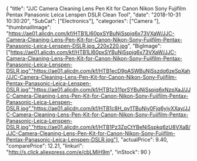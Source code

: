 {
	"title": "JJC Camera Cleaning Lens Pen Kit for Canon Nikon Sony Fujifilm Pentax Panasonic Leica Lenspen DSLR Clean Tool",
	"date": "2018-10-31 10:30:20",
	"SubCat": ["Electronics"],
	"categories": ["Camera "],
	"thumbnailImage": "https://ae01.alicdn.com/kf/HTB1Ll60pxSYBuNjSspjq6x73VXaW/JJC-Camera-Cleaning-Lens-Pen-Kit-for-Canon-Nikon-Sony-Fujifilm-Pentax-Panasonic-Leica-Lenspen-DSLR.jpg_220x220.jpg",
	"BigImage": ["https://ae01.alicdn.com/kf/HTB1Ll60pxSYBuNjSspjq6x73VXaW/JJC-Camera-Cleaning-Lens-Pen-Kit-for-Canon-Nikon-Sony-Fujifilm-Pentax-Panasonic-Leica-Lenspen-DSLR.jpg","https://ae01.alicdn.com/kf/HTB1ecD9pASWBuNjSszdq6zeSpXah/JJC-Camera-Cleaning-Lens-Pen-Kit-for-Canon-Nikon-Sony-Fujifilm-Pentax-Panasonic-Leica-Lenspen-DSLR.jpg","https://ae01.alicdn.com/kf/HTB1z311prSYBuNjSspiq6xNzpXaJ/JJC-Camera-Cleaning-Lens-Pen-Kit-for-Canon-Nikon-Sony-Fujifilm-Pentax-Panasonic-Leica-Lenspen-DSLR.jpg","https://ae01.alicdn.com/kf/HTB1c8H_pv1TBuNjy0Fjq6yjyXXay/JJC-Camera-Cleaning-Lens-Pen-Kit-for-Canon-Nikon-Sony-Fujifilm-Pentax-Panasonic-Leica-Lenspen-DSLR.jpg","https://ae01.alicdn.com/kf/HTB1Pz3ZpCtYBeNjSspkq6zU8VXaB/JJC-Camera-Cleaning-Lens-Pen-Kit-for-Canon-Nikon-Sony-Fujifilm-Pentax-Panasonic-Leica-Lenspen-DSLR.jpg"],
	"actualPrice": 9.40,
	"comparePrice": 12.21,
	"linkurl": "http://s.click.aliexpress.com/e/cbLMiH9m",
	"inStock": 90
}
